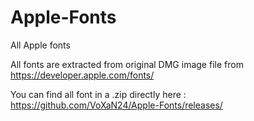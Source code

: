 # Apple-Fonts
All Apple fonts

All fonts are extracted from original DMG image file from https://developer.apple.com/fonts/

You can find all font in a .zip directly here : https://github.com/VoXaN24/Apple-Fonts/releases/
